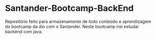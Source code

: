 # Santander-Bootcamp-BackEnd
Repositório feito para armazenamento de todo conteúdo e aprendizagem do bootcamp da dio com o Santander. Neste bootcamp irei estudar backend com java.
